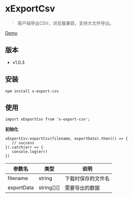 # xExportCsv
>
>客户端导出CSV，浏览器兼容，支持大文件导出。
>
>
[Demo](https://mikexia930.github.io/xExportCsv/)
## 版本
- v1.0.3

## 安装
```
npm install x-export-csv
```

## 使用
```
import xExportCsv from 'x-export-csv';
```

**初始化**
```
xExportCsv.exportCsv(filename, exportData).then(() => {
   // success
}).catch(err => {
   console.log(err)
})
```

|参数名| 类型                    | 说明         |
| --- |-----------------------|------------|
| filename | string                | 下载时保存的文件名  |
| exportData | string[][] |  需要导出的数据         |


